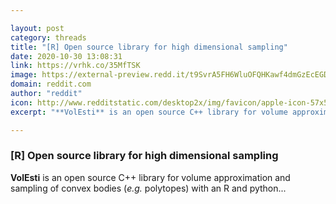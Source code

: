```yaml
---

layout: post
category: threads
title: "[R] Open source library for high dimensional sampling"
date: 2020-10-30 13:08:31
link: https://vrhk.co/35MfTSK
image: https://external-preview.redd.it/t9SvrA5FH6WluOFQHKawf4dmGzEcEGD4vlaSs5UOeTI.jpg?width=400&height=209.42408377&auto=webp&crop=400:209.42408377,smart&s=dfb869d671a5dc689b3f7ef5626f6d3351e09b9b
domain: reddit.com
author: "reddit"
icon: http://www.redditstatic.com/desktop2x/img/favicon/apple-icon-57x57.png
excerpt: "**VolEsti** is an open source C++ library for volume approximation and sampling of convex bodies (*e.g.* polytopes) with an R and python..."

---
```


### [R] Open source library for high dimensional sampling

**VolEsti** is an open source C++ library for volume approximation and sampling of convex bodies (*e.g.* polytopes) with an R and python...